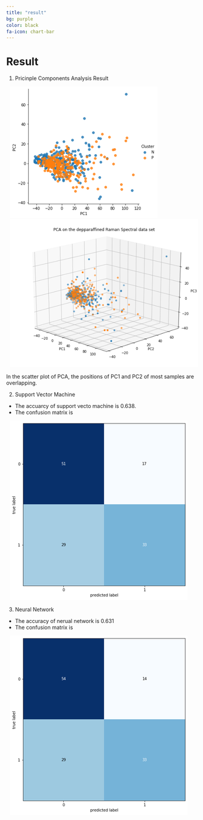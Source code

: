 ```yaml
---
title: "result"
bg: purple
color: black
fa-icon: chart-bar
---
```


# Result

1. Pricinple Components Analysis Result

<img src="img/PCA.png" alt="PCA" title="PCA" style="padding:0 10px;" />
<img src="img/PCA3D.png" alt="PCA3D" title="PCA3D" style="padding:0 10px;" />

In the scatter plot of PCA, the positions of PC1 and PC2 of most samples are overlapping.  

2. Support Vector Machine

* The accuarcy of support vecto machine is 0.638.
* The confusion matrix is 

<img src="img/Matrix.png" alt="Matix" title="Confusion Matrix" style="padding:0 10px;" />

3. Neural Network

* The accuracy of nerual network is 0.631
* The confusion matrix is 

<img src="img/Matrix2.png" alt="Matix2" title="Confusion Matrix" style="padding:0 10px;" />


